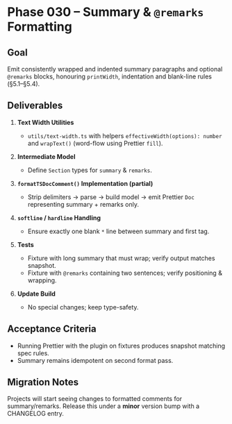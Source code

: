 # Phase 030 – Summary & `@remarks` Formatting

## Goal

Emit consistently wrapped and indented summary paragraphs and optional
`@remarks` blocks, honouring `printWidth`, indentation and blank-line rules
(§5.1–§5.4).

## Deliverables

1. **Text Width Utilities**
   - `utils/text-width.ts` with helpers `effectiveWidth(options): number` and
     `wrapText()` (word-flow using Prettier `fill`).

2. **Intermediate Model**
   - Define `Section` types for `summary` & `remarks`.

3. **`formatTSDocComment()` Implementation (partial)**
   - Strip delimiters → parse → build model → emit Prettier `Doc` representing
     summary + remarks only.

4. **`softline` / `hardline` Handling**
   - Ensure exactly one blank `*` line between summary and first tag.

5. **Tests**
   - Fixture with long summary that must wrap; verify output matches snapshot.
   - Fixture with `@remarks` containing two sentences; verify positioning &
     wrapping.

6. **Update Build**
   - No special changes; keep type-safety.

## Acceptance Criteria

- Running Prettier with the plugin on fixtures produces snapshot matching spec
  rules.
- Summary remains idempotent on second format pass.

## Migration Notes

Projects will start seeing changes to formatted comments for summary/remarks.
Release this under a **minor** version bump with a CHANGELOG entry.

